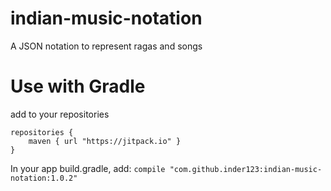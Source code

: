 # indian-music-notation
A JSON notation to represent ragas and songs 

# Use with Gradle
add to your repositories

```
repositories {
    maven { url "https://jitpack.io" }
}
```

In your app build.gradle, add:  `compile "com.github.inder123:indian-music-notation:1.0.2"`
